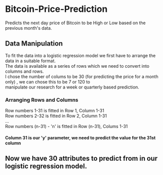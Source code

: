 # Bitcoin-Price-Prediction
Predicts the next day price of Bitcoin to be High or Low based on the previous month's data.

## Data Manipulation 

To fit the data into a logistic regression model we first have to arrange the data in a suitable format. <br>
The data is available as a series of rows which we need to convert into columns and rows. <br>
I chose the number of colums to be 30 (for predicting the price for a month only) , we can chose this to be 7 or 120 to <br>
manipulate our research for a week or quarterly based prediction.

### Arranging Rows and Columns

Row numbers 1-31 is fitted in Row 1, Column 1-31 <br>
Row numbers 2-32 is fitted in Row 2, Column 1-31 <br>
... <br>
Row numbers (n-31) - 'n' is fitted in Row (n-31), Colums 1-31 <br>

#### Column 31 is our 'y' parameter, we need to predict the value for the 31st column 

## Now we have 30 attributes to predict from in our logistic regression model.
